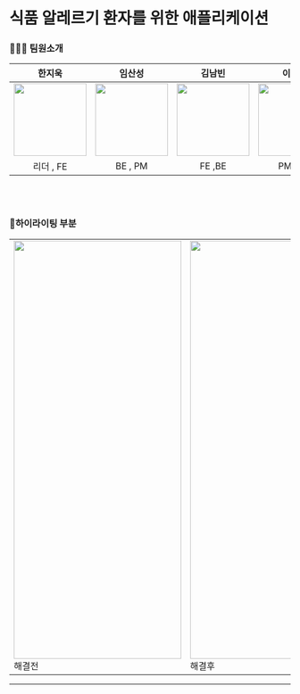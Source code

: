 # 식품 알레르기 환자를 위한 애플리케이션


<!-- ### 💬 팀 소개
>**조화와 지속 가능한 성장을 추구하는 팀 `윤슬`입니다!**<br><br>**팀 개개인 모두 주어진 위치에 상관없이 모든 일에 `오너십`을 가지고 `적극적으로 참여`하는 것을 최우선으로 생각하였습니다. 좋은 동료가 되기 위해 치열하게 고민하고, 학습하고, 성장하고 있습니다.**

<br>
-->
### 👨🏼‍💻 팀원소개
한지욱|임산성|김남빈|이예원|양병승|
:-:|:-:|:-:|:-:|:-:
<img src='#' height=130 width=130></img>|<img src='#' height=130 width=130></img>|<img src='#' height=130 width=130></img>|<img src='#' height=130 width=130></img>|<img src='#' height=130 width=130></img>|
리더 , FE | BE , PM|FE ,BE | PM , DE | FE , BE


<br>

<!--
### 👨🏼‍💻 역할 분담
<img width="1504" alt="Screenshot 2023-08-20 at 11 21 39 PM" src="https://github.com/boostcampaitech5/level3_nlp_finalproject-nlp-08/assets/81630351/dd0e497a-e2a4-432b-b501-5769453c08ef">
-->
<br>

<h3>📍하이라이팅 부분 </h3>
 <table>
        <tr>
            <td><img src="https://github.com/kimnambin/banergy/assets/127464935/4b7dc1ff-4a99-43d2-9747-ec20f16517b6" width="300" height="750">해결전</td>
            <td><img src="https://github.com/kimnambin/banergy/assets/127464935/670e39d9-b359-4193-aeea-276898f56385" width="300" height="750">해결후</td>
        </tr>
    </table><hr>


<!-- <h3>📍마이페이지 서버 연동 완료!!(비번찾기/탈퇴하기/상품추가/자유게시판/문의하기) </h3>
<img src= "https://github.com/kimnambin/banergy/assets/127464935/15ccbe1c-16cb-49fa-b96b-5bf23c5f61c0"><hr>

 
<h3>📍로그인 + 회원가입 + 아이디 찾기 + 비밀번호 찾기 </h3>
 <table>
        <tr>
            <td><img src="https://github.com/kimnambin/banergy/assets/127464935/28ead777-832f-4834-b84a-60a254d86a01" width="300" height="750"></td>
            <td><img src="https://github.com/kimnambin/banergy/assets/127464935/19555317-ad28-469a-b976-eadc323dd21c" width="300" height="750"></td>
        </tr>
        <tr>
            <td><img src="https://github.com/kimnambin/banergy/assets/127464935/74906210-4ab1-4536-b8d8-2b3316acb357" width="300" height="750"></td>
            <td><img src="https://github.com/kimnambin/banergy/assets/127464935/094e4434-0a15-4d4d-85f1-80172bc7fbeb" width="300" height="750"></td>
        </tr>
    </table><hr>

<h3>📍상품에 이미지 넣기</h3> <h6></h6>url를 이용<h6>
<div style="display: flex; justify-content: space-around;">
<img src="https://github.com/kimnambin/banergy/assets/127464935/aa8aa39c-5fd7-4686-a9a4-479212a38ffb" width="350" height="800">
 <img src="https://github.com/kimnambin/banergy/assets/127464935/399dded9-40b7-4bfa-bf5a-c882f94ad455" width="350" height="800">
</div><br><hr>



<h3>📍바코드 스캔 성공!!(서버연동)</h3>


https://github.com/kimnambin/banergy/assets/127464935/871b166f-f836-4976-8c12-f1e46a249bd9


<br><hr>
<h3>📍서버연동 (메인 페이지 + 검색 바)</h3>
<div style="display: flex; justify-content: space-around;">
   <img src="https://github.com/kimnambin/banergy/assets/127464935/cd6d0cb5-dd9b-4d26-8c80-c92ce1031e6c" width="300" height="800">
    <img src="https://github.com/kimnambin/banergy/assets/127464935/6ad0766e-329f-4316-82a8-3fca4bb8a13b" width="300" height="800">
</div>
<br>
<hr>
<BR>
<h3>📍OCR 하이라이트 효과</h3>
<div style="display: flex; justify-content: space-around;">
<img src="https://github.com/kimnambin/banergy/assets/127464935/602fb0c0-223f-4694-b3c5-b93731d794de" width="300" height="800">
 <img src="https://github.com/kimnambin/banergy/assets/127464935/d5a6d33b-dddc-4a5f-8977-3ed61ca106f6" width="300" height="800">
</div> -->
